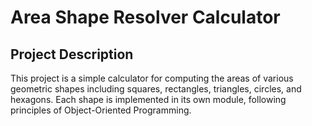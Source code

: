 # Area Shape Resolver Calculator

## Project Description
This project is a simple calculator for computing the areas of various geometric shapes including squares, rectangles, triangles, circles, and hexagons. Each shape is implemented in its own module, following principles of Object-Oriented Programming.

